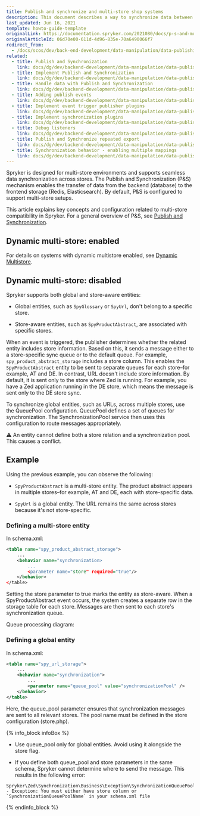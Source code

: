 ```yaml
---
title: Publish and synchronize and multi-store shop systems
description: This document describes a way to synchronize data between multiple stores.
last_updated: Jun 16, 2021
template: howto-guide-template
originalLink: https://documentation.spryker.com/2021080/docs/p-s-and-multi-store-shop-systems
originalArticleId: 06d70e00-611d-4d96-835e-70a6490066f7
redirect_from:
  - /docs/scos/dev/back-end-development/data-manipulation/data-publishing/publish-and-synchronize-and-multi-store-shop-systems.html
related:
  - title: Publish and Synchronization
    link: docs/dg/dev/backend-development/data-manipulation/data-publishing/publish-and-synchronization.html
  - title: Implement Publish and Synchronization
    link: docs/dg/dev/backend-development/data-manipulation/data-publishing/implement-publish-and-synchronization.html
  - title: Handle data with Publish and Synchronization
    link: docs/dg/dev/backend-development/data-manipulation/data-publishing/handle-data-with-publish-and-synchronization.html
  - title: Adding publish events
    link: docs/dg/dev/backend-development/data-manipulation/data-publishing/add-publish-events.html
  - title: Implement event trigger publisher plugins
    link: docs/dg/dev/backend-development/data-manipulation/data-publishing/implement-event-trigger-publisher-plugins.html
  - title: Implement synchronization plugins
    link: docs/dg/dev/backend-development/data-manipulation/data-publishing/implement-synchronization-plugins.html
  - title: Debug listeners
    link: docs/dg/dev/backend-development/data-manipulation/data-publishing/debug-listeners.html
  - title: Publish and Synchronize repeated export
    link: docs/dg/dev/backend-development/data-manipulation/data-publishing/publish-and-synchronize-repeated-export.html
  - title: Synchronization behavior - enabling multiple mappings
    link: docs/dg/dev/backend-development/data-manipulation/data-publishing/configurartion/mapping-configuration.html
---
```



Spryker is designed for multi-store environments and supports seamless data synchronization across stores. The Publish and Synchronization (P&S) mechanism enables the transfer of data from the backend (database) to the frontend storage (Redis, Elasticsearch). By default, P&S is configured to support multi-store setups.

This article explains key concepts and configuration related to multi-store compatibility in Spryker. For a general overview of P&S, see [Publish and Synchronization](/docs/dg/dev/backend-development/data-manipulation/data-publishing/publish-and-synchronization.html).

## Dynamic multi-store: enabled

For details on systems with dynamic multistore enabled, see [Dynamic Multistore](/docs/pbc/all/dynamic-multistore/latest/base-shop/dynamic-multistore-feature-overview).

## Dynamic multi-store: disabled

Spryker supports both global and store-aware entities:

- Global entities, such as `SpyGlossary` or `SpyUrl`, don't belong to a specific store.

- Store-aware entities, such as `SpyProductAbstract`, are associated with specific stores.

When an event is triggered, the publisher determines whether the related entity includes store information. Based on this, it sends a message either to a store-specific sync queue or to the default queue. For example, `spy_product_abstract_storage` includes a store column. This enables the `SpyProductAbstract` entity to be sent to separate queues for each store–for example, AT and DE. In contrast, URL doesn't include store information. By default, it is sent only to the store where Zed is running. For example, you have a Zed application running in the DE store, which means the message is sent only to the DE store sync.

To synchronize global entities, such as URLs, across multiple stores, use the QueuePool configuration. QueuePool defines a set of queues for synchronization. The SynchronizationPool service then uses this configuration to route messages appropriately.

⚠️ An entity cannot define both a store relation and a synchronization pool. This causes a conflict.

## Example

Using the previous example, you can observe the following:

- `SpyProductAbstract` is a multi-store entity. The product abstract appears in multiple stores–for example, AT and DE, each with store-specific data.

- `SpyUrl` is a global entity. The URL remains the same across stores because it's not store-specific.


### Defining a multi-store entity

In schema.xml:


```xml
<table name="spy_product_abstract_storage">
    ...
    <behavior name="synchronization>
        ...
        <parameter name="store" required="true"/>
    </behavior>
</table>
```

Setting the store parameter to true marks the entity as store-aware. When a SpyProductAbstract event occurs, the system creates a separate row in the storage table for each store. Messages are then sent to each store's synchronization queue.

Queue processing diagram:


### Defining a global entity


In schema.xml:


```xml
<table name="spy_url_storage">
    ...
    <behavior name="synchronization">
        ...
        <parameter name="queue_pool" value="synchronizationPool" />
    </behavior>
</table>
```


Here, the queue_pool parameter ensures that synchronization messages are sent to all relevant stores. The pool name must be defined in the store configuration (store.php).


{% info_block infoBox %}

- Use queue_pool only for global entities. Avoid using it alongside the store flag.

- If you define both queue_pool and store parameters in the same schema, Spryker cannot determine where to send the message. This results in the following error:
```
Spryker\Zed\Synchronization\Business\Exception\SynchronizationQueuePoolNotFoundException - Exception: You must either have store column or `SynchronizationQueuePoolName` in your schema.xml file
```

{% endinfo_block %}
